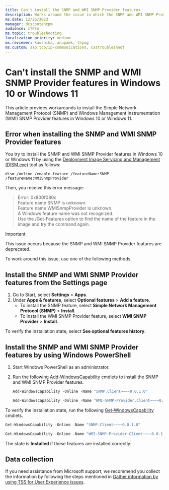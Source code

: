 ```yaml
---
title: Can't install the SNMP and WMI SNMP Provider features
description: Works around the issue in which the SNMP and WMI SNMP Provider features can't be installed using the DISM.exe tool in Windows 10 or Windows 11.
ms.date: 12/26/2023
manager: dcscontentpm
audience: ITPro
ms.topic: troubleshooting
localization_priority: medium
ms.reviewer: kaushika, anupamk, thyog
ms.custom: sap:tcp/ip-communications, csstroubleshoot
---
```

# Can't install the SNMP and WMI SNMP Provider features in Windows 10 or Windows 11

This article provides workarounds to install the Simple Network Management Protocol (SNMP) and Windows Management Instrumentation (WMI) SNMP Provider features in Windows 10 or Windows 11.

## Error when installing the SNMP and WMI SNMP Provider features

You try to install the SNMP and WMI SNMP Provider features in Windows 10 or Windows 11 by using the [Deployment Image Servicing and Management (DISM.exe)](/windows-hardware/manufacture/desktop/what-is-dism) tool as follows:

```console
dism /online /enable-feature /featureName:SNMP /featureName:WMISnmpProvider
```

Then, you receive this error message:

> Error: 0x800f080c  
> Feature name SNMP is unknown.  
> Feature name WMISnmpProvider is unknown.  
> A Windows feature name was not recognized.  
> Use the /Get-Features option to find the name of the feature in the image and try the command again.

> [!IMPORTANT]
> This issue occurs because the SNMP and WMI SNMP Provider features are deprecated.

To work around this issue, use one of the following methods.

## Install the SNMP and WMI SNMP Provider features from the Settings page

1. Go to Start, select **Settings** > **Apps**.
2. Under **Apps & features**, select **Optional features** > **Add a feature**.
    - To install the SNMP feature, select **Simple Network Management Protocol (SNMP)** > **Install**.
    - To install the WMI SNMP Provider feature, select **WMI SNMP Provider** > **Install**.

To verify the installation state, select **See optional features history**.

## Install the SNMP and WMI SNMP Provider features by using Windows PowerShell

1. Start Windows PowerShell as an administrator.
2. Run the following [Add-WindowsCapability](/powershell/module/dism/add-windowscapability) cmdlets to install the SNMP and WMI SNMP Provider features.

    ```powershell
    Add-WindowsCapability -Online -Name "SNMP.Client~~~~0.0.1.0"
    ```

    ```powershell
    Add-WindowsCapability -Online -Name "WMI-SNMP-Provider.Client~~~~0.0.1.0"
    ```

To verify the installation state, run the following [Get-WindowsCapability](/powershell/module/dism/get-windowscapability) cmdlets.

```powershell
Get-WindowsCapability -Online -Name "SNMP.Client~~~~0.0.1.0"
```

```powershell
Get-WindowsCapability -Online -Name "WMI-SNMP-Provider.Client~~~~0.0.1.0"
```

The state is **Installed** if these features are installed correctly.

## Data collection

If you need assistance from Microsoft support, we recommend you collect the information by following the steps mentioned in [Gather information by using TSS for User Experience issues](../windows-troubleshooters/gather-information-using-tss-user-experience.md#wmi).

